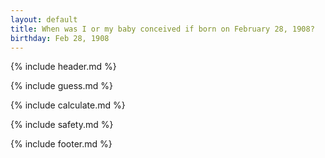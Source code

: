 ```yaml
---
layout: default
title: When was I or my baby conceived if born on February 28, 1908?
birthday: Feb 28, 1908
---
```


{% include header.md %}

{% include guess.md %}

{% include calculate.md %}

{% include safety.md %}

{% include footer.md %}



